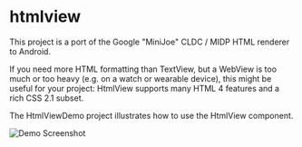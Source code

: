 htmlview
========

This project is a port of the Google "MiniJoe" CLDC / MIDP HTML renderer to Android.

If you need more HTML formatting than TextView, but a WebView is too much or too heavy (e.g. on a watch or wearable device), this might be useful for your project: HtmlView supports many HTML 4 features and a rich CSS 2.1 subset.

The HtmlViewDemo project illustrates how to use the HtmlView component.

![Demo Screenshot](https://lh3.googleusercontent.com/_TdVGbIxULBasSVRCAZT-3fYg6czvCrDNm5K-RkPvenkQykE3gwUpN6ZDCd2s9XViPagXOPg6Zw=w1435-h1050)


